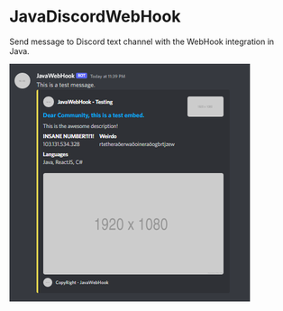 # JavaDiscordWebHook
Send message to Discord text channel with the WebHook integration in Java.

![Preview Image](./preview.png)
